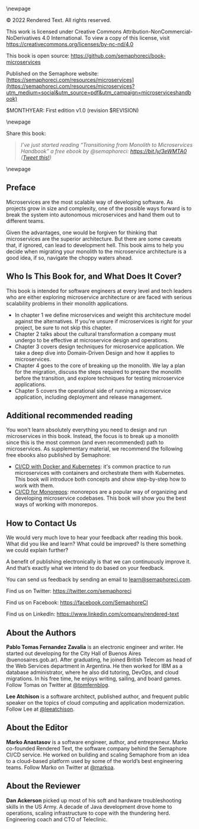 \newpage

© 2022 Rendered Text. All rights reserved.

This work is licensed under Creative Commons
Attribution-NonCommercial-NoDerivatives 4.0 International.
To view a copy of this license, visit
<https://creativecommons.org/licenses/by-nc-nd/4.0>

This book is open source:
<https://github.com/semaphoreci/book-microservices>

Published on the Semaphore website:
[https://semaphoreci.com/resources/microservices](https://semaphoreci.com/resources/microservices?utm_medium=social&utm_source=pdf&utm_campaign=microserviceshandbook)

$MONTHYEAR: First edition v1.0 (revision $REVISION)

\newpage

Share this book:

> _I’ve just started reading “Transitioning from Monolith to Microservices Handbook” a free ebook by @semaphoreci: https://bit.ly/3eWMTA0 ([Tweet this!](https://ctt.ac/fywdO))_

\newpage

## Preface

Microservices are the most scalable way of developing software. As projects grow in size and complexity, one of the possible ways forward is to break the system into autonomous microservices and hand them out to different teams. 

Given the advantages, one would be forgiven for thinking that microservices are the superior architecture. But there are some caveats that, if ignored, can lead to development hell. This book aims to help you decide when migrating your monolith to the microservice architecture is a good idea, if so, navigate the choppy waters ahead.

## Who Is This Book for, and What Does It Cover?

This book is intended for software engineers at every level and tech leaders who are either exploring microservice architecture or are faced with serious scalability problems in their monolith applications.

- In chapter 1 we define microservices and weight this architecture model against the alternatives. If you're unsure if microservices is right for your project, be sure to not skip this chapter.
- Chapter 2 talks about the cultural transformation a company must undergo to be effective at microservice design and operations.
- Chapter 3 covers design techniques for microservice application. We take a deep dive into Domain-Driven Design and how it applies to microservices.
- Chapter 4 goes to the core of breaking up the monolith. We lay a plan for the migration, discuss the steps required to prepare the monolith before the transition, and explore techniques for testing microservice applications.
- Chapter 5 covers the operational side of running a microservice application, including deployment and release management.

## Additional recommended reading

You won't learn absolutely everything you need to design and run microservices in this book. Instead, the focus is to break up a monolith since this is the most common (and even recommended) path to microservices. As supplementary material, we recommend the following free ebooks also published by Semaphore:

- [CI/CD with Docker and Kubernetes](https://semaphoreci.com/resources/cicd-docker-kubernetes): it's common practice to run microservices with containers and orchestrate them with Kubernetes. This book will introduce both concepts and show step-by-step how to work with them.
- [CI/CD for Monorepos](https://semaphoreci.com/resources/monorepo-cicd): monorepos are a popular way of organizing and developing microservice codebases. This book will show you the best ways of working with monorepos.

## How to Contact Us

We would very much love to hear your feedback after reading this book. What did you like and learn? What could be improved? Is there something we could explain further?

A benefit of publishing electronically is that we can continuously improve it. And that’s exactly what we intend to do based on your feedback.

You can send us feedback by sending an email to <learn@semaphoreci.com>.

Find us on Twitter: <https://twitter.com/semaphoreci>

Find us on Facebook: <https://facebook.com/SemaphoreCI>

Find us on LinkedIn: <https://www.linkedin.com/company/rendered-text>

## About the Authors

**Pablo Tomas Fernandez Zavalia** is an electronic engineer and writer. He started out developing for the City Hall of Buenos Aires  (buenosaires.gob.ar). After graduating, he joined British Telecom as head of the Web Services department in Argentina. He then worked for IBM as a database administrator, where he also did tutoring, DevOps, and cloud migrations. In his free time, he enjoys writing, sailing, and board games. Follow Tomas on Twitter at [\@tomfernblog](https://twitter.com/tomfernblog).

**Lee Atchison** is a software architect, published author, and frequent public speaker on the topics of cloud computing and application modernization. Follow Lee at [\@leeatchison](https://twitter.com/leeatchison).

## About the Editor

**Marko Anastasov** is a software engineer, author, and entrepreneur. Marko co-founded Rendered Text, the software company behind the Semaphore CI/CD service. He worked on building and scaling Semaphore from an idea to a cloud-based platform used by some of the world’s best engineering teams. Follow Marko on Twitter at [\@markoa](https://twitter.com/markoa).

## About the Reviewer

**Dan Ackerson** picked up most of his soft and hardware troubleshooting skills in the US Army. A decade of Java development drove home to operations, scaling infrastructure to cope with the thundering herd. Engineering coach and CTO of Teleclinic.

